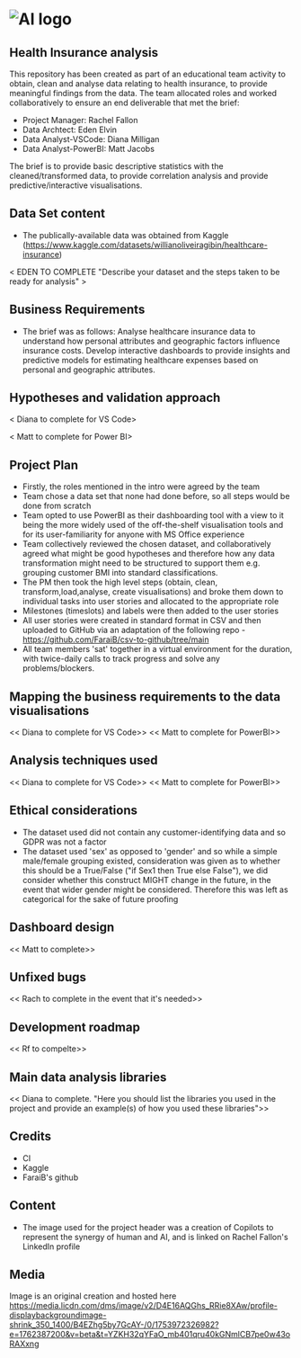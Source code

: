 # ![AI logo](https://media.licdn.com/dms/image/v2/D4E16AQGhs_RRie8XAw/profile-displaybackgroundimage-shrink_350_1400/B4EZhg5by7GcAY-/0/1753972326982?e=1762387200&v=beta&t=YZKH32qYFaO_mb401qru40kGNmlCB7pe0w43oRAXxng)

## Health Insurance analysis

This repository has been created as part of an educational team activity to obtain, clean and analyse data relating to health insurance, to provide meaningful findings from the data. The team allocated roles and worked collaboratively to ensure an end deliverable that met the brief:

* Project Manager: Rachel Fallon
* Data Archtect: Eden Elvin
* Data Analyst-VSCode: Diana Milligan
* Data Analyst-PowerBI: Matt Jacobs

The brief is to provide basic descriptive statistics with the cleaned/transformed data, to provide correlation analysis and provide predictive/interactive visualisations.

## Data Set content

* The publically-available data was obtained from Kaggle (<https://www.kaggle.com/datasets/willianoliveiragibin/healthcare-insurance>)

< EDEN TO COMPLETE "Describe your dataset and the steps taken to be ready for analysis" >

## Business Requirements

* The brief was as follows:
Analyse healthcare insurance data to understand how personal attributes and geographic factors influence insurance costs. Develop interactive dashboards to provide insights and predictive models for estimating healthcare expenses based on personal and geographic attributes.

## Hypotheses and validation approach

< Diana to complete for VS Code>

< Matt to complete for Power BI>

## Project Plan

* Firstly, the roles mentioned in the intro were agreed by the team
* Team chose a data set that none had done before, so all steps would be done from scratch
* Team opted to use PowerBI as their dashboarding tool with a view to it being the more widely used of the off-the-shelf visualisation tools and for its user-familiarity for anyone with MS Office experience
* Team collectively reviewed the chosen dataset, and collaboratively agreed what might be good hypotheses and therefore how any data transformation might need to be structured to support them e.g. grouping customer BMI into standard classifications.
* The PM then took the high level steps (obtain, clean, transform,load,analyse, create visualisations) and broke them down to individual tasks into user stories and allocated to the appropriate role
* Milestones (timeslots) and labels were then added to the user stories
* All user stories were created in standard format in CSV and then uploaded to GitHub via an adaptation of the following repo - <https://github.com/FaraiB/csv-to-github/tree/main>
* All team members 'sat' together in a virtual environment for the duration, with twice-daily calls to track progress and solve any problems/blockers.

## Mapping the business requirements to the data visualisations

<< Diana to complete for VS Code>>
<< Matt to complete for PowerBI>>

## Analysis techniques used

<< Diana to complete for VS Code>>
<< Matt to complete for PowerBI>>

## Ethical considerations

* The dataset used did not contain any customer-identifying data and so GDPR was not a factor
* The dataset used 'sex' as opposed to 'gender' and so while a simple male/female grouping existed, consideration was given as to whether this should be a True/False ("if Sex1 then True else False"), we did consider whether this construct MIGHT change in the future, in the event that wider gender might be considered. Therefore this was left as categorical for the sake of future proofing

## Dashboard design

<< Matt to complete>>

## Unfixed bugs

<< Rach to complete in the event that it's needed>>

## Development roadmap

<< Rf to compelte>>

## Main data analysis libraries

<< Diana to complete. "Here you should list the libraries you used in the project and provide an example(s) of how you used these libraries">>

## Credits

* CI
* Kaggle
* FaraiB's github

## Content

* The image used for the project header was a creation of Copilots to represent the synergy of human and AI, and is linked on Rachel Fallon's LinkedIn profile

## Media

Image is an original creation and hosted here <https://media.licdn.com/dms/image/v2/D4E16AQGhs_RRie8XAw/profile-displaybackgroundimage-shrink_350_1400/B4EZhg5by7GcAY-/0/1753972326982?e=1762387200&v=beta&t=YZKH32qYFaO_mb401qru40kGNmlCB7pe0w43oRAXxng>
